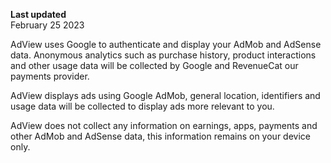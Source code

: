 **Last updated**  
February 25 2023

AdView uses Google to authenticate and display your AdMob and AdSense data. Anonymous analytics such as purchase history, product interactions and other usage data will be collected by Google and RevenueCat our payments provider.

AdView displays ads using Google AdMob, general location, identifiers and usage data will be collected to display ads more relevant to you.

AdView does not collect any information on earnings, apps, payments and other AdMob and AdSense data, this information remains on your device only.

